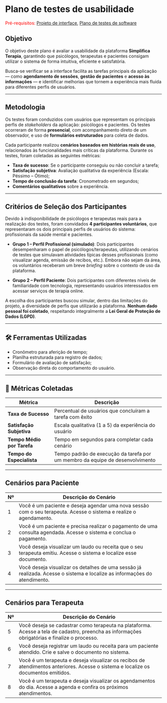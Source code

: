 # Plano de testes de usabilidade

<span style="color:red">Pré-requisitos: <a href="04-Projeto-interface.md"> Projeto de interface</a></span>, <a href="07-Plano-testes-software.md"> Plano de testes de software</a>

##  Objetivo

O objetivo deste plano é avaliar a usabilidade da plataforma **Simplifica Terapia**, garantindo que psicólogos, terapeutas e pacientes consigam utilizar o sistema de forma intuitiva, eficiente e satisfatória.

Busca-se verificar se a interface facilita as tarefas principais da aplicação — como **agendamento de sessões**, **gestão de pacientes** e **acesso às informações** — e identificar melhorias que tornem a experiência mais fluida para diferentes perfis de usuários.

---

##  Metodologia

Os testes foram conduzidos com usuários que representam os principais perfis de *stakeholders* da aplicação: psicólogos e pacientes. Os testes ocorreram de forma **presencial**, com acompanhamento direto de um observador, e uso de **formulários estruturados** para coleta de dados.

Cada participante realizou **cenários baseados em histórias reais de uso**, relacionados às funcionalidades mais críticas da plataforma. Durante os testes, foram coletadas as seguintes métricas:

- **Taxa de sucesso**: Se o participante conseguiu ou não concluir a tarefa;
- **Satisfação subjetiva**: Avaliação qualitativa da experiência (Escala: Péssimo – Ótimo);
- **Tempo de conclusão da tarefa**: Cronometrado em segundos;
- **Comentários qualitativos** sobre a experiência.

---

##  Critérios de Seleção dos Participantes

Devido à indisponibilidade de psicólogos e terapeutas reais para a realização dos testes, foram convidados **4 participantes voluntários**, que representaram os dois principais perfis de usuários do sistema: profissionais da saúde mental e pacientes.

- **Grupo 1 – Perfil Profissional (simulado)**: Dois participantes desempenharam o papel de psicólogos/terapeutas, utilizando cenários de testes que simulavam atividades típicas desses profissionais (como visualizar agenda, emissão de recibos, etc.). Embora não sejam da área, os voluntários receberam um breve *briefing* sobre o contexto de uso da plataforma.

- **Grupo 2 – Perfil Paciente**: Dois participantes com diferentes níveis de familiaridade com tecnologia, representando usuários interessados em acessar serviços de terapia online.

A escolha dos participantes buscou simular, dentro das limitações do projeto, a diversidade de perfis que utilizarão a plataforma. **Nenhum dado pessoal foi coletado**, respeitando integralmente a **Lei Geral de Proteção de Dados (LGPD)**.

---

## 🛠 Ferramentas Utilizadas

- Cronômetro para aferição de tempo;
- Planilha estruturada para registro de dados;
- Formulário de avaliação de satisfação;
- Observação direta do comportamento do usuário.

---

## 📏 Métricas Coletadas

| Métrica               | Descrição                                                                 |
|-----------------------|---------------------------------------------------------------------------|
| **Taxa de Sucesso**   | Percentual de usuários que concluíram a tarefa com êxito                  |
| **Satisfação Subjetiva** | Escala qualitativa (1 a 5) da experiência do usuário                      |
| **Tempo Médio por Tarefa** | Tempo em segundos para completar cada cenário                        |
| **Tempo do Especialista** | Tempo padrão de execução da tarefa por um membro da equipe de desenvolvimento |

---

##  Cenários para Paciente

| Nº | Descrição do Cenário |
|----|------------------------|
| 1  | Você é um paciente e deseja agendar uma nova sessão com o seu terapeuta. Acesse o sistema e realize o agendamento. |
| 2  | Você é um paciente e precisa realizar o pagamento de uma consulta agendada. Acesse o sistema e conclua o pagamento. |
| 3  | Você deseja visualizar um laudo ou receita que o seu terapeuta emitiu. Acesse o sistema e localize esse documento. |
| 4  | Você deseja visualizar os detalhes de uma sessão já realizada. Acesse o sistema e localize as informações do atendimento. |


---

##  Cenários para Terapeuta

| Nº | Descrição do Cenário |
|----|------------------------|
| 5  | Você deseja se cadastrar como terapeuta na plataforma. Acesse a tela de cadastro, preencha as informações obrigatórias e finalize o processo.|
| 6  | Você deseja registrar um laudo ou receita para um paciente atendido. Crie e salve o documento no sistema. |
| 7  | Você é um terapeuta e deseja visualizar os recibos de atendimentos anteriores. Acesse o sistema e localize os documentos emitidos. |
| 8  | Você é um terapeuta e deseja visualizar os agendamentos do dia. Acesse a agenda e confira os próximos atendimentos. |




